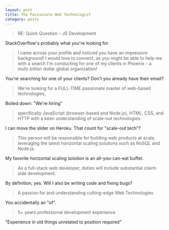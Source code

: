 ```yaml
---
layout: post
title: The Passionate Web Technologist
category: posts
---
```


> RE: Quick Question - JS Development

StackOverflow's probably what you're looking for

> I came across your profile and noticed you have an impressive background! I would love to connect, as you might be able to help me with a search I'm conducting for one of my clients in Phoenix - a multi-billion dollar global organization!

You're searching for one of your clients?  Don't you already have their email?

>We're looking for a FULL-TIME passionate master of web-based technologies,

Boiled down: "We're hiring"

>specifically JavaScript (browser-based and Node.js), HTML, CSS, and HTTP with a keen understanding of scale-out technologies.

I can move the slider on Heroku.  That count for "scale-out tech"?

>This person will be responsible for building web products at scale, leveraging the latest horizontal scaling solutions such as NoSQL and Node.js.

My favorite horizontal scaling solution is an all-you-can-eat buffet.

>As a full-stack web developer, duties will include substantial client-side development.

By definition, yes.  Will I also be writing code and fixing bugs?

> A passion for and understanding cutting-edge Web Technologies 

You accidentally an "of".

> 5+ years professional development experience

"Experience in old things unrelated to position required"
